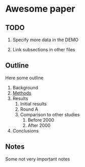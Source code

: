 # Awesome paper

## TODO

1. Specify more data in the DEMO

2. Link subsections in other files

## Outline

Here some outline

1. Background
2. [Methods](./Methods.md)
3. Results
   1. Initial results
   2. Round A
   3. Comparison to other studies
      1. Before 2000
      2. After 2000
4. Conclusions

## Notes

Some not very important notes
